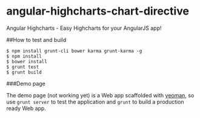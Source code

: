 angular-highcharts-chart-directive
==================================

Angular Highcharts - Easy Highcharts for your AngularJS app!

##How to test and build

```shell
$ npm install grunt-cli bower karma grunt-karma -g
$ npm install
$ bower install
$ grunt test
$ grunt build
```

###Demo page

The demo page (not working yet) is a Web app scaffolded with [yeoman](http://yeoman.io/), so use `grunt server` to test the application and `grunt` to build a production ready Web app.